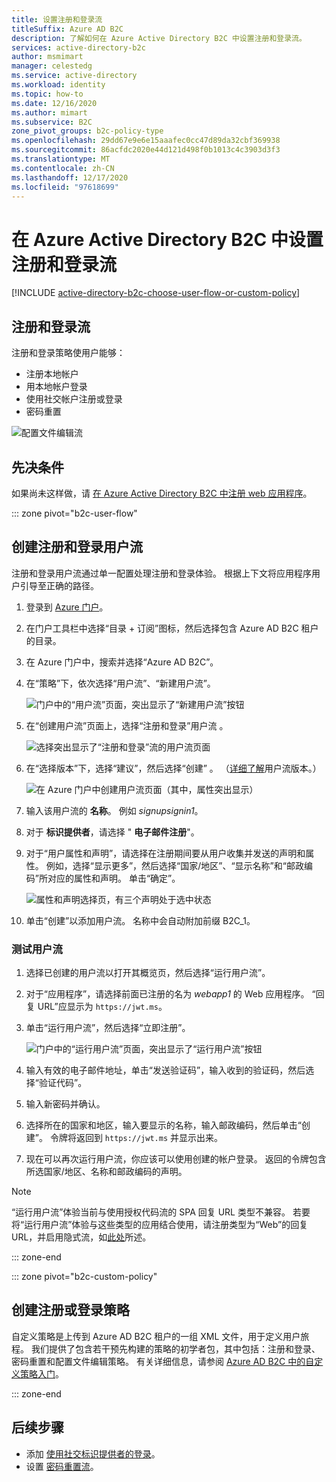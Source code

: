 ```yaml
---
title: 设置注册和登录流
titleSuffix: Azure AD B2C
description: 了解如何在 Azure Active Directory B2C 中设置注册和登录流。
services: active-directory-b2c
author: msmimart
manager: celestedg
ms.service: active-directory
ms.workload: identity
ms.topic: how-to
ms.date: 12/16/2020
ms.author: mimart
ms.subservice: B2C
zone_pivot_groups: b2c-policy-type
ms.openlocfilehash: 29dd67e9e6e15aaafec0cc47d89da32cbf369938
ms.sourcegitcommit: 86acfdc2020e44d121d498f0b1013c4c3903d3f3
ms.translationtype: MT
ms.contentlocale: zh-CN
ms.lasthandoff: 12/17/2020
ms.locfileid: "97618699"
---
```

# <a name="set-up-a-sign-up-and-sign-in-flow-in-azure-active-directory-b2c"></a>在 Azure Active Directory B2C 中设置注册和登录流

[!INCLUDE [active-directory-b2c-choose-user-flow-or-custom-policy](../../includes/active-directory-b2c-choose-user-flow-or-custom-policy.md)]

## <a name="sign-up-and-sign-in-flow"></a>注册和登录流

注册和登录策略使用户能够： 

* 注册本地帐户
* 用本地帐户登录
* 使用社交帐户注册或登录
* 密码重置

![配置文件编辑流](./media/add-sign-up-and-sign-in-policy/add-sign-up-and-sign-in-flow.png)

## <a name="prerequisites"></a>先决条件

如果尚未这样做，请 [在 Azure Active Directory B2C 中注册 web 应用程序](tutorial-register-applications.md)。

::: zone pivot="b2c-user-flow"

## <a name="create-a-sign-up-and-sign-in-user-flow"></a>创建注册和登录用户流

注册和登录用户流通过单一配置处理注册和登录体验。 根据上下文将应用程序用户引导至正确的路径。

1. 登录到 [Azure 门户](https://portal.azure.com)。
1. 在门户工具栏中选择“目录 + 订阅”图标，然后选择包含 Azure AD B2C 租户的目录。
1. 在 Azure 门户中，搜索并选择“Azure AD B2C”。
1. 在“策略”下，依次选择“用户流”、“新建用户流”。

    ![门户中的“用户流”页面，突出显示了“新建用户流”按钮](./media/add-sign-up-and-sign-in-policy/signup-signin-user-flow.png)

1. 在“创建用户流”页面上，选择“注册和登录”用户流 。

    ![选择突出显示了“注册和登录”流的用户流页面](./media/add-sign-up-and-sign-in-policy/select-user-flow-type.png)

1. 在“选择版本”下，选择“建议”，然后选择“创建”  。 （[详细了解](user-flow-versions.md)用户流版本。）

    ![在 Azure 门户中创建用户流页面（其中，属性突出显示）](./media/add-sign-up-and-sign-in-policy/select-version.png)

1. 输入该用户流的 **名称**。 例如 *signupsignin1*。
1. 对于 **标识提供者**，请选择 " **电子邮件注册**"。
1. 对于“用户属性和声明”，请选择在注册期间要从用户收集并发送的声明和属性。 例如，选择“显示更多”，然后选择“国家/地区”、“显示名称”和“邮政编码”所对应的属性和声明。 单击“确定”。

    ![属性和声明选择页，有三个声明处于选中状态](./media/add-sign-up-and-sign-in-policy/signup-signin-attributes.png)

1. 单击“创建”以添加用户流。 名称中会自动附加前缀 B2C_1。

### <a name="test-the-user-flow"></a>测试用户流

1. 选择已创建的用户流以打开其概览页，然后选择“运行用户流”。
1. 对于“应用程序”，请选择前面已注册的名为 *webapp1* 的 Web 应用程序。 “回复 URL”应显示为 `https://jwt.ms`。
1. 单击“运行用户流”，然后选择“立即注册”。

    ![门户中的“运行用户流”页面，突出显示了“运行用户流”按钮](./media/add-sign-up-and-sign-in-policy/signup-signin-run-now.PNG)

1. 输入有效的电子邮件地址，单击“发送验证码”，输入收到的验证码，然后选择“验证代码”。
1. 输入新密码并确认。
1. 选择所在的国家和地区，输入要显示的名称，输入邮政编码，然后单击“创建”。 令牌将返回到 `https://jwt.ms` 并显示出来。
1. 现在可以再次运行用户流，你应该可以使用创建的帐户登录。 返回的令牌包含所选国家/地区、名称和邮政编码的声明。

> [!NOTE]
> “运行用户流”体验当前与使用授权代码流的 SPA 回复 URL 类型不兼容。 若要将“运行用户流”体验与这些类型的应用结合使用，请注册类型为“Web”的回复 URL，并启用隐式流，如[此处](tutorial-register-spa.md)所述。

::: zone-end

::: zone pivot="b2c-custom-policy"

## <a name="create-a-sign-up-and-sign-in-policy"></a>创建注册或登录策略

自定义策略是上传到 Azure AD B2C 租户的一组 XML 文件，用于定义用户旅程。 我们提供了包含若干预先构建的策略的初学者包，其中包括：注册和登录、密码重置和配置文件编辑策略。 有关详细信息，请参阅 [Azure AD B2C 中的自定义策略入门](custom-policy-get-started.md)。

::: zone-end

## <a name="next-steps"></a>后续步骤

* 添加 [使用社交标识提供者的登录](add-identity-provider.md)。
* 设置 [密码重置流](add-password-reset-policy.md)。
